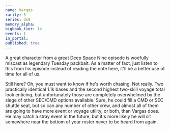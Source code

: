 ```yaml
---
name: Vargas
rarity: 5
series: ds9
memory_alpha:
bigbook_tier: 14
events: 1
in_portal:
published: true
---
```


A great character from a great Deep Space Nine episode is woefully miscast as legendary Tuesday packbait. As a matter of fact, just listen to this from his episode instead of reading the note here, it'll be a better use of time for all of us.

Still here? Oh, you must want to know if he's worth chasing. Not really. Two practically identical 1.1k bases and the second highest two-skill voyage total look enticing, but unfortunately those are completely overwhelmed by the siege of other SEC/CMD options available. Sure, he could fill a CMD or SEC shuttle seat, but so can any number of other crew, and almost all of them are going to have more event or voyage utility, or both, than Vargas does. He may catch a stray event in the future, but it's more likely he will sit somewhere near the bottom of your roster never to be heard from again.
